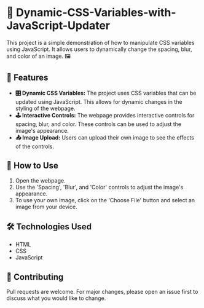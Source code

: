# 🎨 Dynamic-CSS-Variables-with-JavaScript-Updater

This project is a simple demonstration of how to manipulate CSS variables using JavaScript. It allows users to dynamically change the spacing, blur, and color of an image. 🖼️

## 🚀 Features

- **🎛️ Dynamic CSS Variables:** The project uses CSS variables that can be updated using JavaScript. This allows for dynamic changes in the styling of the webpage.
- **🕹️ Interactive Controls:** The webpage provides interactive controls for spacing, blur, and color. These controls can be used to adjust the image's appearance.
- **📤 Image Upload:** Users can upload their own image to see the effects of the controls.

## 📖 How to Use

1. Open the webpage.
2. Use the 'Spacing', 'Blur', and 'Color' controls to adjust the image's appearance.
3. To use your own image, click on the 'Choose File' button and select an image from your device.

## 🛠️ Technologies Used

- HTML
- CSS
- JavaScript

## 🤝 Contributing

Pull requests are welcome. For major changes, please open an issue first to discuss what you would like to change.
